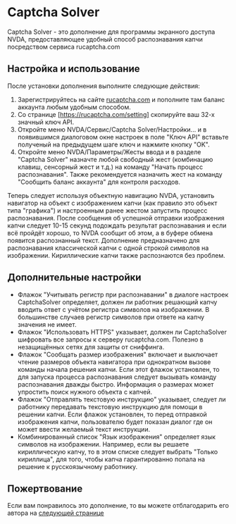 # Captcha Solver

Captcha Solver - это дополнение для программы экранного доступа NVDA, предоставляющее удобный способ распознавания капчи посредством сервиса rucaptcha.com

## Настройка и использование
После установки дополнения выполните следующие действия:

1. Зарегистрируйтесь на сайте [rucaptcha.com](https://rucaptcha.com/) и пополните там баланс аккаунта любым удобным способом.
2. Со странице [https://rucaptcha.com/setting] скопируйте ваш 32-х значный ключ API.
3. Откройте меню NVDA/Сервис/Captcha Solver/Настройки... и в появившимся диалоговом окне настроек в поле "Ключ API" вставьте полученый на предыдущем шаге ключ и нажмите кнопку "OK".
4. Откройте меню NVDA/Параметры/Жесты ввода и в разделе "Captcha Solver" назначте любой свободный жест (комбинацию клавиш, сенсорный жест и т.д.) на команду "Начать процесс распознавания". Также рекомендуется назначить жест на команду "Сообщить баланс аккаунта" для контроля расходов.

Теперь следует используя объектную навигацию NVDA, установить навигатор на объект с изображением капчи (как правило это объект типа "графика") и настроенным ранее жестом запустить процесс распознавания.
После сообщения об успешной отправки изображения капчи следует 10-15 секунд подождать результат распознавания и если всё пройдёт хорошо, то NVDA сообщит об этом, а в буфере обмена появится распознанный текст.
Дополнение предназначено для распознавания классической капчи с одной строкой символов на изображении. Кириллические капчи также распознаются без проблем.

## Дополнительные настройки

* Флажок "Учитывать регистр при распознавании" в диалоге настроек CaptchaSolver определяет, должен ли работник решающий капчу вводить ответ с учётом регистра символов на изображении. В большинстве случаев регистр символов при ответе на капчу значения не имеет.
* Флажок "Использовать HTTPS" указывает, должен ли CaptchaSolver шифровать все запросы к серверу rucaptcha.com. Полезно в незащищённых сетях для защиты от сниффинга.
* Флажок "Сообщать размер изображения" включает и выключает чтение размеров объекта навигатора при однократном вызове команды начала решения капчи. Если этот флажок установлен, то для запуска процесса распознавания следует вызывать команду распознавания дважды быстро. Информация о размерах может упростить поиск нужного объекта с капчей.
* Флажок "Отправлять текстовую инструкцию" указывает, следует ли работнику передавать текстовую инструкцию для помощи в решении капчи. Если флажок установлен, то перед отправкой изображения капчи, пользователю будет показан диалог где он может ввести желаемый текст инструкции.
* Комбинированный список "Язык изображения" определяет язык символов на изображении. Например, если вы решаете кириллическую капчу, то в этом списке следует выбрать "Только кириллица", для того, чтобы капча гарантированно попала на решение к русскоязычному работнику.

## Пожертвование
Если вам понравилось это дополнение, то вы можете отблагодарить его автора на [следующей странице](https://money.yandex.ru/to/410012293543375)
